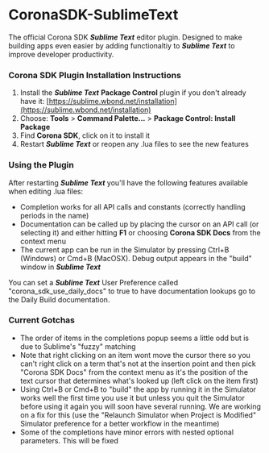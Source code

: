 CoronaSDK-SublimeText
=====================

The official Corona SDK ***Sublime Text*** editor plugin.  Designed to make building apps even easier by adding functionaltiy to ***Sublime Text*** to improve developer productivity.

### Corona SDK Plugin Installation Instructions

1. Install the ***Sublime Text*** **Package Control** plugin if you don't already have it: [https://sublime.wbond.net/installation](https://sublime.wbond.net/installation)
1. Choose: **Tools** > **Command Palette...** > **Package Control: Install Package**
1. Find **Corona SDK**, click on it to install it
1. Restart ***Sublime Text*** or reopen any .lua files to see the new features

### Using the Plugin

After restarting ***Sublime Text*** you'll have the following features available when editing .lua files:

 * Completion works for all API calls and constants (correctly handling periods in the name)
 * Documentation can be called up by placing the cursor on an API call (or selecting it) and either hitting **F1** or choosing **Corona SDK Docs** from the context menu
 * The current app can be run in the Simulator by pressing Ctrl+B (Windows) or Cmd+B (MacOSX).  Debug output appears in the "build" window in ***Sublime Text***

You can set a ***Sublime Text*** User Preference called "corona\_sdk\_use\_daily\_docs" to true to have documentation lookups go to the Daily Build documentation.

### Current Gotchas

 * The order of items in the completions popup seems a little odd but is due to Sublime's "fuzzy" matching
 * Note that right clicking on an item wont move the cursor there so you can't right click on a term that's not at the insertion point and then pick "Corona SDK Docs" from the context menu as it's the position of the text cursor that determines what's looked up (left click on the item first)
 * Using Ctrl+B or Cmd+B to "build" the app by running it in the Simulator works well the first time you use it but unless you quit the Simulator before using it again you will soon have several running.  We are working on a fix for this (use the "Relaunch Simulator when Project is Modified" Simulator preference for a better workflow in the meantime)
 * Some of the completions have minor errors with nested optional parameters.  This will be fixed
